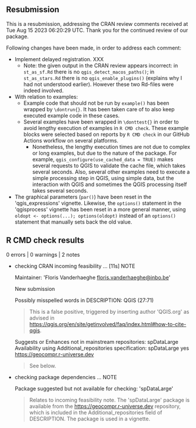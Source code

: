 ## Resubmission

This is a resubmission, addressing the CRAN review comments received at Tue Aug 15 2023 06:20:29 UTC. Thank you for the continued review of our package.

Following changes have been made, in order to address each comment:

- Implement delayed registration. XXX
  - Note: the given output in the CRAN review appears incorrect: in `st_as_sf.Rd` there is no `qgis_detect_macos_paths()`; in `st_as_stars.Rd` there is no `qgis_enable_plugins()` (explains why I had not understood earlier). However these two Rd-files were indeed involved.
- With relation to examples:
  - Example code that should not be run by `example()` has been wrapped by `\dontrun{}`. It has been taken care of to also keep executed example code in these cases.
  - Several examples have been wrapped in `\donttest{}` in order to avoid lengthy execution of examples in `R CMD check`. These example blocks were selected based on reports by `R CMD check` in our GitHub Actions workflow on several platforms.
    - Nonetheless, the lengthy execution times are not due to complex or long examples, but due to the nature of the package. For example, `qgis_configure(use_cached_data = TRUE)` makes several requests to QGIS to validate the cache file, which takes several seconds. Also, several other examples need to execute a simple processing step in QGIS, using simple data, but the interaction with QGIS and sometimes the QGIS processing itself takes several seconds.
- The graphical parameters (`par()`) have been reset in the 'qgis_expressions' vignette. Likewise, the `options()` statement in the 'qgisprocess' vignette has been reset in a more general manner, using `oldopt <- options(...); options(oldopt)` instead of an `options()` statement that manually sets back the old value.


## R CMD check results

0 errors | 0 warnings | 2 notes

* checking CRAN incoming feasibility ... [11s] NOTE

  Maintainer: 'Floris Vanderhaeghe <floris.vanderhaeghe@inbo.be>'
  
  New submission
  
  Possibly misspelled words in DESCRIPTION:
    QGIS (27:71)
    
  >  This is a false positive, triggered by inserting author 'QGIS.org' as
  advised in <https://qgis.org/en/site/getinvolved/faq/index.html#how-to-cite-qgis>.
  
  Suggests or Enhances not in mainstream repositories:
    spDataLarge
  Availability using Additional_repositories specification:
    spDataLarge   yes   https://geocompr.r-universe.dev
    
  > See below.
  
* checking package dependencies ... NOTE

  Package suggested but not available for checking: 'spDataLarge'
  
  > Relates to incoming feasibility note. The 'spDataLarge' package is available
  from the https://geocompr.r-universe.dev repository, which is included in the
  Additional_repositories field of DESCRIPTION. The package is used in a
  vignette.
  
